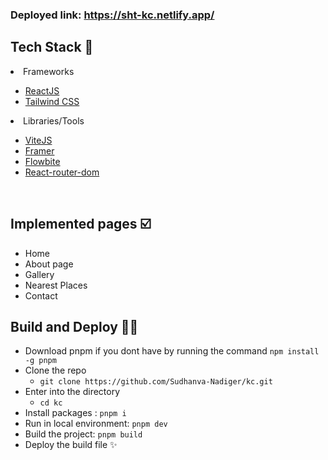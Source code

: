 ### Deployed link: https://sht-kc.netlify.app/

## Tech Stack 🧰

<li>Frameworks</li>

- [ReactJS](https://reactjs.org/)
- [Tailwind CSS](https://tailwindcss.com/)

<li>Libraries/Tools</li>
    
- [ViteJS](https://vitejs.dev/)
- [Framer](https://www.framer.com/)
- [Flowbite](https://flowbite.com/)
- [React-router-dom](https://reactrouter.com/)

<br/>

## Implemented pages ☑️

- Home
- About page
- Gallery
- Nearest Places
- Contact

## Build and Deploy 🧑‍💻
- Download pnpm if you dont have by running the command `npm install -g pnpm`
- Clone the repo
  - `git clone https://github.com/Sudhanva-Nadiger/kc.git`
- Enter into the directory
  - `cd kc`
- Install packages : `pnpm i`
- Run in local environment: `pnpm dev`
- Build the project: `pnpm build`
- Deploy the build file ✨


<br/>
